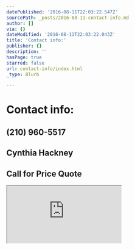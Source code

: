 ```yaml
---
datePublished: '2016-08-11T22:03:22.547Z'
sourcePath: _posts/2016-08-11-contact-info.md
author: []
via: {}
dateModified: '2016-08-11T22:03:22.043Z'
title: 'Contact info:'
publisher: {}
description: ''
hasPage: true
starred: false
url: contact-info/index.html
_type: Blurb

---
```

# Contact info:

## (210) 960-5517

## Cynthia Hackney

## Call for Price Quote

<iframe src="https://the-grid.github.io/ed-location/?latitude=29.502248&amp;longitude=-98.433395&amp;zoom=12&amp;address=Oakwell%20Farms%20Pkwy%2C%20San%20Antonio%2C%20Texas%2078218%2C%20United%20States" style=""></iframe>
